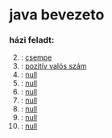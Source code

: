 # java bevezeto
### házi feladt:
2. : [csempe](/src/hu/petrik/java_bevezeto/feladat_02.java)
3. : [pozitív valós szám](/src/hu/petrik/java_bevezeto/feladat_03.java)
6. : [null](/src/hu/petrik/java_bevezeto/feladat_06.java)
7. : [null](/src/hu/petrik/java_bevezeto/feladat_07.java)
11. : [null](/src/hu/petrik/java_bevezeto/feladat_11.java)
12. : [null](/src/hu/petrik/java_bevezeto/feladat_12.java)
13. : [null](/src/hu/petrik/java_bevezeto/feladat_13.java)
16. : [null](/src/hu/petrik/java_bevezeto/feladat_16.java)
17. : [null](/src/hu/petrik/java_bevezeto/feladat_17.java)
